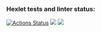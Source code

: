 ### Hexlet tests and linter status:
[![Actions Status](https://github.com/K0Hb/python-project-lvl3/workflows/hexlet-check/badge.svg)](https://github.com/K0Hb/python-project-lvl3/actions)
<a href="https://codeclimate.com/github/K0Hb/python-project-lvl3/maintainability"><img src="https://api.codeclimate.com/v1/badges/2fad6650b2f651c61f97/maintainability" /></a>
<a href="https://codeclimate.com/github/K0Hb/python-project-lvl3/test_coverage"><img src="https://api.codeclimate.com/v1/badges/2fad6650b2f651c61f97/test_coverage" /></a>